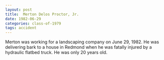 ```yaml
---
layout: post
title:  Merton Delos Proctor, Jr.
date: 1982-06-29
categories: class-of-1979
tags: accident
---
```

Merton was working for a landscaping company on June 29, 1982. He was delivering bark to a house in Redmond when he was fatally injured by a hydraulic flatbed truck. He was only 20 years old.
